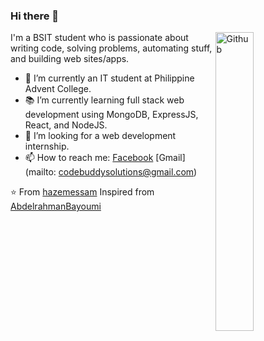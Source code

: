 ### Hi there 👋

<img width="35%" align="right" alt="Github" src="https://user-images.githubusercontent.com/48678280/88862734-4903af80-d201-11ea-968b-9c939d88a37c.gif" />

I'm a BSIT student who is passionate about writing code, solving problems, automating stuff, and building web sites/apps.

- 🔭 I’m currently an IT student at Philippine Advent College.
- 📚 I’m currently learning  full stack web development using MongoDB, ExpressJS, React, and NodeJS.
- 👯 I’m looking for a web development internship. 
- 📫 How to reach me: [Facebook](https://www.facebook.com/bosscleo3233) [Gmail](mailto: codebuddysolutions@gmail.com)

⭐️ From [hazemessam](https://github.com/hazemessam)
Inspired from [AbdelrahmanBayoumi](https://github.com/abdelrahmanbayoumi)
